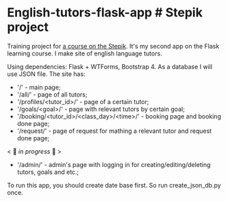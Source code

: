 # English-tutors-flask-app # Stepik project

Training project for [a course on the Stepik](<https://stepik.org/course/61900/>).
It's my second app on the Flask learning course. I make site of english language tutors.

Using dependencies: Flask + WTForms, Bootstrap 4. As a database I will use JSON file.
The site has:
* '/' - main page;
* '/all/' - page of all tutors;
* '/profiles/<tutor_id>/' - page of a certain tutor;
* '/goals/\<goal>/' - page with relevant tutors by certain goal;
* '/booking/<tutor_id>/<class_day>/\<time>/' - booking page and booking done page;
* '/request/' - page of request for mathing a relevant tutor and request done page;


< 🔻 *in progress* 🔻 >
* '/admin/' - admin's page with logging in for creating/editing/deleting tutors, goals and etc.;

To run this app, you should create date base first. So run create_json_db.py once.

